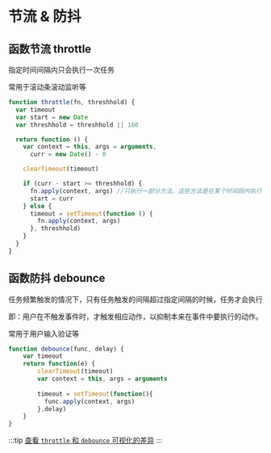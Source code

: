 # 节流 & 防抖

## 函数节流 throttle

指定时间间隔内只会执行一次任务

常用于滚动条滚动监听等

```javascript
function throttle(fn, threshhold) {
  var timeout
  var start = new Date
  var threshhold = threshhold || 160

  return function () {
    var context = this, args = arguments,
      curr = new Date() - 0

    clearTimeout(timeout)

    if (curr - start >= threshhold) {
      fn.apply(context, args) //只执行一部分方法，这些方法是在某个时间段内执行一次
      start = curr
    } else {
      timeout = setTimeout(function () {
        fn.apply(context, args)
      }, threshhold)
    }
  }
}

```


##  函数防抖 debounce

任务频繁触发的情况下，只有任务触发的间隔超过指定间隔的时候，任务才会执行

即：用户在不触发事件时，才触发相应动作，以抑制本来在事件中要执行的动作。

常用于用户输入验证等

```javascript
function debounce(func, delay) {
    var timeout
    return function(e) {
        clearTimeout(timeout)
        var context = this, args = arguments
        
        timeout = setTimeout(function(){
          func.apply(context, args)
        },delay)
    }
}
```

:::tip
<a href="http://demo.nimius.net/debounce_throttle/">查看 `throttle` 和 `debounce` 可视化的差异</a>
:::
